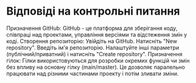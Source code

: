 # Відповіді на контрольні питання
Призначення GitHub: GitHub - це платформа для зберігання коду, співпраці над проектами, управління версіями та відстеження змін у коді.
Створення репозиторію:
Увійдіть на GitHub.
Натисніть "New repository".
Введіть ім'я репозиторію.
Налаштуйте інші параметри (публічний/приватний) і натисніть "Create repository".
Призначення гілок: Гілки використовуються для розробки окремих функцій чи змін без впливу на основну гілку (main/master). Це дозволяє паралельно працювати над різними частинами проекту і потім зливати зміни.
